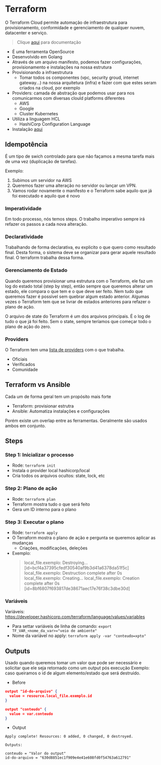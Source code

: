 # Terraform

O Terraform Cloud permite automação de infraestrutura para provisionamento, conformidade e gerenciamento de qualquer nuvem, datacenter e serviço.

> Clique [aqui](https://www.terraform.io/) para documentação

- É uma ferramenta OpenSource
- Desenvolvido em Golang
- Através de um arquivo manifesto, podemos fazer configurações, provisionamento e instalações na nossa estrutura
- Provisionando a infraestrutura
  - Tomar todos os componentes (vpc, security groud, internet gateway...) na nossa arquitetura (infra) e fazer com que estes seram criados na cloud, por exemplo
- Providers: camada de abstração que podemos usar para nos comunicarmos com diversas clould platforms diferentes
  - AWS
  - Google
  - Cluster Kubernetes
- Utiliza a linguagem HCL
  - HashiCorp Configuration Language
- Instalação [aqui](https://developer.hashicorp.com/terraform/downloads)

## Idempotência

É um tipo de swich controlado para que não façamos a mesma tarefa mais de uma vez (duplicação de tarefas).

Exemplo:

1. Subimos um servidor na AWS
2. Queremos fazer uma alteração no servidor ou lançar um VPN.
3. Vamos rodar novamente o manifesto e o Terraform sabe aquilo que já foi executado e aquilo que é novo

### Imperatividade

Em todo processo, nós temos steps. O trabalho imperativo sempre irá refazer os passos a cada nova alteração.

### Declaratividade

Trabalhando de forma declarativa, eu explicito o que quero como resultado final. Desta forma, o sistema deve se organizar para gerar aquele resultado final. O terraform trabalha dessa forma.

### Gerenciamento de Estado

Quando queremos provisionar uma estrutura com o Terraform, ele faz um log do estado total (step by step), então sempre que queremos alterar um estado, ele compara o que tem e o que deve ser feito.
Nem tudo que queremos fazer é possível sem quebrar algum estado anterior. Algumas vezes o Terraform tem que se livrar de estados anteriores para refazer o plano de ação.

O arquivo de state do Terraform é um dos arquivos principais. É o log de tudo o que já foi feito.
Sem o state, sempre teríamos que começar todo o plano de ação do zero.

### Providers

O Terraform tem uma [lista de providers](https://registry.terraform.io/browse/providers) com o que trabalha.

- Oficiais
- Verificados
- Comunidade

## Terraform vs Ansible

Cada um de forma geral tem um propósito mais forte

- Terraform: provisionar estrutra
- Ansible: Automatiza instalações e configurações

Porém existe um overlap entre as ferramentas. Geralmente são usados ambos em conjunto.

## Steps

### Step 1: Inicializar o processo

- Rode: `terraform init`
- Instala o provider local hashicorp/local
- Cria todos os arquivos ocultos: state, lock, etc

### Step 2: Plano de ação

- Rode: `terraform plan`
- Terraform mostra tudo o que será feito
- Gera um ID interno para o plano

### Step 3: Executar o plano

- Rode: `terraform apply`
- O Terraform mostra o plano de ação e pergunta se queremos aplicar as mudanças
  - Criações, modificações, deleções
- Exemplo:
  > local_file.exemplo: Destroying... [id=bcf4a37395cfedf30540af9b3d41a6378da51f5c]
  > local_file.exemplo: Destruction complete after 0s
  > local_file.exemplo: Creating...
  > local_file.exemplo: Creation complete after 0s [id=8bf6807f693817de38671aec17e76f38c3dbe30d]

### Variáveis

Variáveis: https://developer.hashicorp.com/terraform/language/values/variables

- Para settar variáveis de linha de comando: `export TF_VAR_<nome_da_var>="veio de ambiente"`
- Nome da variável no apply: `terraform apply -var "conteudo=xpto"`

## Outputs

Usado quando queremos tomar um valor que pode ser necessário e solicitar que ele seja retornado como um output pós execução
Exemplo: caso queiramos o id de algum elemento/estado que será destruído.

- Before

```json
output "id-do-arquivo" {
  value = resource.local_file.exemplo.id
}

output "conteudo" {
  value = var.conteudo
}
```

- Output

```
Apply complete! Resources: 0 added, 0 changed, 0 destroyed.

Outputs:

conteudo = "Valor do output"
id-do-arquivo = "630d8851ec1f909e4e41e608fd0f54763a612791"
```
